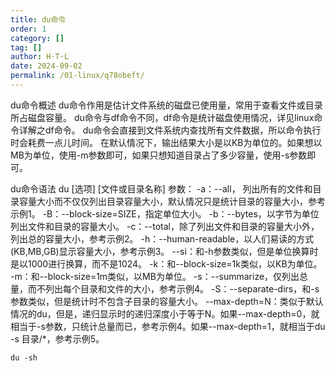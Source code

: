 ```yaml
---
title: du命令
order: 1
category: []
tag: []
author: H·T·L
date: 2024-09-02
permalink: /01-linux/q78obeft/
---
```





du命令概述
du命令作用是估计文件系统的磁盘已使用量，常用于查看文件或目录所占磁盘容量。
du命令与df命令不同，df命令是统计磁盘使用情况，详见linux命令详解之df命令。
du命令会直接到文件系统内查找所有文件数据，所以命令执行时会耗费一点儿时间。
在默认情况下，输出结果大小是以KB为单位的。如果想以MB为单位，使用-m参数即可，如果只想知道目录占了多少容量，使用-s参数即可。

du命令语法
du [选项] [文件或目录名称]
参数：
-a：--all， 列出所有的文件和目录容量大小而不仅仅列出目录容量大小，默认情况只是统计目录的容量大小，参考示例1。
-B：--block-size=SIZE，指定单位大小。
-b：--bytes，以字节为单位列出文件和目录的容量大小。
-c：--total，除了列出文件和目录的容量大小外，列出总的容量大小，参考示例2。
-h：--human-readable，以人们易读的方式(KB,MB,GB)显示容量大小，参考示例3。
--si：和-h参数类似，但是单位换算时是以1000进行换算，而不是1024。
-k：和--block-size=1k类似，以KB为单位。
-m：和--block-size=1m类似，以MB为单位。
-s：--summarize，仅列出总量，而不列出每个目录和文件的大小，参考示例4。
-S：--separate-dirs，和-s参数类似，但是统计时不包含子目录的容量大小。
--max-depth=N：类似于默认情况的du，但是，递归显示时的递归深度小于等于N。如果--max-depth=0，就相当于-s参数，只统计总量而已，参考示例4。如果--max-depth=1，就相当于du -s 目录/*，参考示例5。





```
du -sh
```

